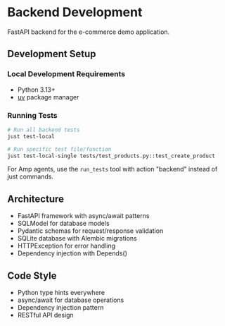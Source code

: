 # Backend Development

FastAPI backend for the e-commerce demo application.

## Development Setup

### Local Development Requirements
- Python 3.13+
- [uv](https://github.com/astral-sh/uv) package manager

### Running Tests

```bash
# Run all backend tests
just test-local

# Run specific test file/function
just test-local-single tests/test_products.py::test_create_product
```

For Amp agents, use the `run_tests` tool with action "backend" instead of just commands.

## Architecture
- FastAPI framework with async/await patterns
- SQLModel for database models
- Pydantic schemas for request/response validation
- SQLite database with Alembic migrations
- HTTPException for error handling
- Dependency injection with Depends()

## Code Style
- Python type hints everywhere
- async/await for database operations
- Dependency injection pattern
- RESTful API design
